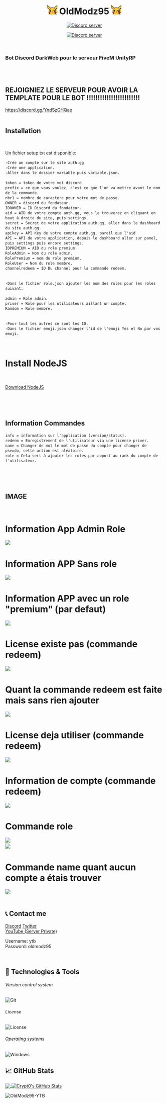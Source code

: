 <h1 align="center">
<img src="https://raw.githubusercontent.com/OldModz95-YTB/OldModz95-YTB/main/hi.gif" height="32" />
OldModz95
<img src="https://raw.githubusercontent.com/OldModz95-YTB/OldModz95-YTB/main/hi.gif" height="32" />
</h1>
<p align="center">
  <a href="https://discord.gg/MS6TMgRfqB"><img src="https://discordapp.com/api/guilds/902292316033802310/widget.png?style=banner2" alt="Discord server"></a>
</p>
<p align="center">
  <a href="https://discord.gg/M3sTyHtcK4"><img src="https://discordapp.com/api/guilds/705278191404843051/widget.png?style=banner2" alt="Discord server"></a>
</p>

<br>

### Bot Discord DarkWeb pour le serveur FiveM UnityRP
<br><br>

## REJOIGNIEZ LE SERVEUR POUR AVOIR LA TEMPLATE POUR LE BOT !!!!!!!!!!!!!!!!!!!!!!!!

https://discord.gg/YndSzGHQae
<br><br>
## Installation
<br>

Un fichier setup.txt est disponible:
```
-Crée un compte sur le site auth.gg
-Crée une application.
-Aller dans le dossier variable puis variable.json.

token = token de votre vot discord
prefix = ce que vous voulez, c'est ce que l'on va mettre avant le nom de la commande.
nbr1 = nombre de caractere pour votre mot de passe.
OWNER = discord du fondateur.
IDOWNER = ID Discord du fondateur.
aid = AID de votre compte auth.gg, vous le trouverez en cliquant en haut à droite du site, puis settings.
secret = Secret de votre application auth.gg, aller dans le dashboard du site auth.gg.
apikey = API Key de votre compte auth.gg, pareil que l'aid
API = API de votre application, depuis le dashboard aller sur panel, puis settings puis encore settings.
IDPREMIUM = AID du role premium.
RoleAdmin = Nom du role admin.
RolePremium = nom du role premium.
RoleUser = Nom du role membre.
channelredeem = ID Du channel pour la commande redeem.


-Dans le fichier role.json ajouter les nom des roles pour les roles suivant:

admin = Role admin.
priver = Role pour les utilisateurs aillant un compte.
Random = Role membre.


-Pour tout les autres ce sont les ID.
-Dans le fichier emoji.json changer l'id de l'emoji Yes et No par vos emoji.
```

<br>

# Install NodeJS
<br>

[Download NodeJS](https://nodejs.org/en/)

<br>
<br>
<br>

## Information Commandes

```
info = information sur l'application (version/status).
redeem = Enregistrement de l'utilisateur via une license priver.
name = Changer de mot le mot de passe du compte pour changer de pseudo, cette action est aléatoire.
role = Cela sert à ajouter les roles par apport au rank du compte de l'utilisateur.
```


<br>
<br>

<br>

## IMAGE

<br>

# Information App Admin Role
<img src="https://i.imgur.com/x8mHXBg.png">
<br>

# Information APP Sans role
<img src="https://i.imgur.com/OQZvx1t.png">
<br>

# Information APP avec un role "premium" (par defaut)
<img src="https://i.imgur.com/5IzWX7M.png">
<br>

# License existe pas (commande redeem)
<img src="https://i.imgur.com/IJOvD8e.png">
<br>

# Quant la commande redeem est faite mais sans rien ajouter
<img src="https://i.imgur.com/ZhgOu9J.png">
<br>

# License deja utiliser (commande redeem)
<img src="https://i.imgur.com/OhvzoOP.png">
<br>

# Information de compte (commande redeem)
<img src="https://i.imgur.com/2RxSkEa.png">
<br>

# Commande role
<img src="https://i.imgur.com/dmNHRFU.png">
<br>
<img src="https://i.imgur.com/UnWfzHv.png">
<br>

# Commande name quant aucun compte a étais trouver
<img src="https://i.imgur.com/XJeqCLt.png">
<br><br>



## 📞 Contact me

[Discord](https://www.discord.gg/MS6TMgRfqB)
[Twitter](https://twitter.com/oldmodz95)
<br>
[YouTube (Server Private)](https://exotique.fr2.quickconnect.to/?launchApp=SYNO.SDS.VideoStation.AppInstance#!libOldModz95/N4IgNglgRgTghjAniAXCAFgewLYFMD6AbhACa6YC0A7CADQgDGcALrgOaZKohxhh0gADnDa5UARgC+QA)
<p>Username: ytb <br>
Password: oldmodz95</p>

<br />

## 🔧 Technologies & Tools


###### Version control system

![Git](https://img.shields.io/badge/-Git-000000?style=flat&logo=Git&logoColor=F05032)

###### License

![License](https://img.shields.io/github/license/OldModz95-YTB/UnityRP-DarkWeb-BotDiscord)

###### Operating systems

![Windows](https://img.shields.io/badge/-Windows-000000?style=flat&logo=Windows&logoColor=FCC624)


## &#x1f4c8; GitHub Stats

<a href="https://github.com/OldModz95-YTB">
  <img align="center" src="https://github-readme-stats.vercel.app/api/top-langs/?username=OldModz95-YTB&hide=java,html&title_color=ffffff&text_color=c9cacc&icon_color=2bbc8a&bg_color=1d1f21" />
</>
<a href="https://github.com/OldModz95-YTB">
  <img align="center" src="https://github-readme-stats.vercel.app/api?username=OldModz95-YTB&show_icons=true&line_height=27&count_private=true&title_color=ffffff&text_color=c9cacc&icon_color=ffff00&bg_color=1d1f21" alt="Crypt0's GitHub Stats" />
</a>

<p align="left"> <img src="https://komarev.com/ghpvc/?username=OldModz95-YTB" alt="OldModz95-YTB" /> </p>
